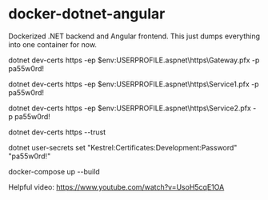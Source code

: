 # docker-dotnet-angular

Dockerized .NET backend and Angular frontend. This just dumps everything into
one container for now.

dotnet dev-certs https -ep $env:USERPROFILE\.aspnet\https\Gateway.pfx -p pa55w0rd!

dotnet dev-certs https -ep $env:USERPROFILE\.aspnet\https\Service1.pfx -p pa55w0rd!

dotnet dev-certs https -ep $env:USERPROFILE\.aspnet\https\Service2.pfx -p pa55w0rd!

dotnet dev-certs https --trust

dotnet user-secrets set "Kestrel:Certificates:Development:Password" "pa55w0rd!"

docker-compose up --build

Helpful video: https://www.youtube.com/watch?v=UsoH5cqE1OA